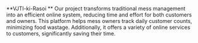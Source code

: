 **VJTI-ki-Rasoi
**
Our project transforms traditional mess management into an efficient online system, reducing time and effort for both customers and owners. This platform helps mess owners track daily customer counts, minimizing food wastage. Additionally, it offers a variety of online services to customers, significantly saving their time.


